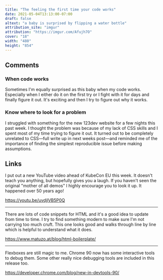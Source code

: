 ```yaml
---
title: "The feeling the first time your code works"
date: 2021-05-04T13:13:00-07:00
draft: false
altext: "a baby is surprised by flipping a water bottle"
attribution_site: "imgur"
attribution: "https://imgur.com/Afujh7O"
cover: "18"
width: "480"
height: "854"
---
```


## Comments

### When code works

Sometimes I'm equally surprised as this baby when my code works. Especially when I either do it on the first try or I fight with it for days and finally figure it out. It's exciting and then I try to figure out why it works.

### Know where to look for a problem

I struggled with something for the new 123dev website for a few nights this past week. I thought the problem was because of my lack of CSS skills and I spent most of my time trying to figure it out. It turned out to be completely unrelated to CSS—full write up in next weeks post—and reminded me of the importance of finding the simplest reproducible issue before making assumptions.

## Links

I put out a new YouTube video ahead of KubeCon EU this week. It doesn't teach you anything, but hopefully gives you a laugh. If  you haven't seen the original "mother of all demos" I highly encourage you to look it up. It happened over 50 years ago!

https://youtu.be/uvdjlVB5P0Q

---

There are lots of code snippets for HTML and it's a good idea to update from time to time. I try to find something modern to make sure I'm not carrying too much cruft. This one looks good and walks through line by line which is helpful to understand what it does.

https://www.matuzo.at/blog/html-boilerplate/

---

Flexboxes are still magic to me. Chrome 90 now has some interactive tools to debug them. Some other really nice debugging tools are included in this release too.

https://developer.chrome.com/blog/new-in-devtools-90/